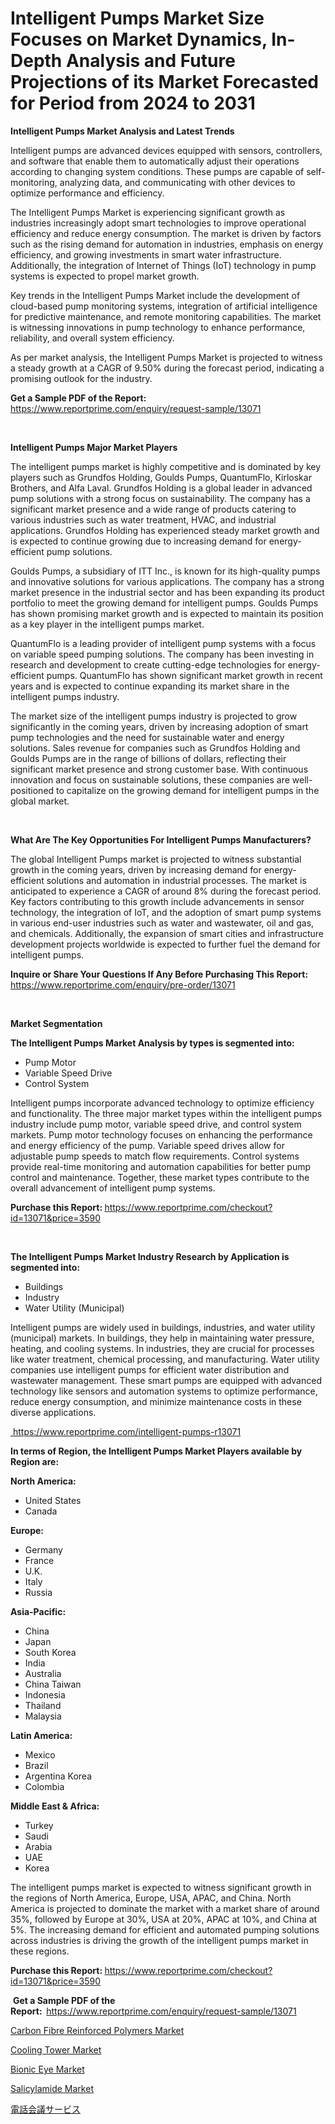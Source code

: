 <p><h1>Intelligent Pumps Market Size Focuses on Market Dynamics, In-Depth Analysis and Future Projections of its Market Forecasted for Period from 2024 to 2031</h1></p><p><strong>Intelligent Pumps Market Analysis and Latest Trends</strong></p>
<p><p>Intelligent pumps are advanced devices equipped with sensors, controllers, and software that enable them to automatically adjust their operations according to changing system conditions. These pumps are capable of self-monitoring, analyzing data, and communicating with other devices to optimize performance and efficiency.</p><p>The Intelligent Pumps Market is experiencing significant growth as industries increasingly adopt smart technologies to improve operational efficiency and reduce energy consumption. The market is driven by factors such as the rising demand for automation in industries, emphasis on energy efficiency, and growing investments in smart water infrastructure. Additionally, the integration of Internet of Things (IoT) technology in pump systems is expected to propel market growth.</p><p>Key trends in the Intelligent Pumps Market include the development of cloud-based pump monitoring systems, integration of artificial intelligence for predictive maintenance, and remote monitoring capabilities. The market is witnessing innovations in pump technology to enhance performance, reliability, and overall system efficiency.</p><p>As per market analysis, the Intelligent Pumps Market is projected to witness a steady growth at a CAGR of 9.50% during the forecast period, indicating a promising outlook for the industry.</p></p>
<p><strong>Get a Sample PDF of the Report:&nbsp;</strong> <a href="https://www.reportprime.com/enquiry/request-sample/13071">https://www.reportprime.com/enquiry/request-sample/13071</a></p>
<p>&nbsp;</p>
<p><strong>Intelligent Pumps Major Market Players</strong></p>
<p><p>The intelligent pumps market is highly competitive and is dominated by key players such as Grundfos Holding, Goulds Pumps, QuantumFlo, Kirloskar Brothers, and Alfa Laval. Grundfos Holding is a global leader in advanced pump solutions with a strong focus on sustainability. The company has a significant market presence and a wide range of products catering to various industries such as water treatment, HVAC, and industrial applications. Grundfos Holding has experienced steady market growth and is expected to continue growing due to increasing demand for energy-efficient pump solutions.</p><p>Goulds Pumps, a subsidiary of ITT Inc., is known for its high-quality pumps and innovative solutions for various applications. The company has a strong market presence in the industrial sector and has been expanding its product portfolio to meet the growing demand for intelligent pumps. Goulds Pumps has shown promising market growth and is expected to maintain its position as a key player in the intelligent pumps market.</p><p>QuantumFlo is a leading provider of intelligent pump systems with a focus on variable speed pumping solutions. The company has been investing in research and development to create cutting-edge technologies for energy-efficient pumps. QuantumFlo has shown significant market growth in recent years and is expected to continue expanding its market share in the intelligent pumps industry.</p><p>The market size of the intelligent pumps industry is projected to grow significantly in the coming years, driven by increasing adoption of smart pump technologies and the need for sustainable water and energy solutions. Sales revenue for companies such as Grundfos Holding and Goulds Pumps are in the range of billions of dollars, reflecting their significant market presence and strong customer base. With continuous innovation and focus on sustainable solutions, these companies are well-positioned to capitalize on the growing demand for intelligent pumps in the global market.</p></p>
<p>&nbsp;</p>
<p><strong>What Are The Key Opportunities For Intelligent Pumps Manufacturers?</strong></p>
<p><p>The global Intelligent Pumps market is projected to witness substantial growth in the coming years, driven by increasing demand for energy-efficient solutions and automation in industrial processes. The market is anticipated to experience a CAGR of around 8% during the forecast period. Key factors contributing to this growth include advancements in sensor technology, the integration of IoT, and the adoption of smart pump systems in various end-user industries such as water and wastewater, oil and gas, and chemicals. Additionally, the expansion of smart cities and infrastructure development projects worldwide is expected to further fuel the demand for intelligent pumps.</p></p>
<p><strong>Inquire or Share Your Questions If Any Before Purchasing This Report:</strong> <a href="https://www.reportprime.com/enquiry/pre-order/13071">https://www.reportprime.com/enquiry/pre-order/13071</a></p>
<p>&nbsp;</p>
<p><strong>Market Segmentation</strong></p>
<p><strong>The Intelligent Pumps Market Analysis by types is segmented into:</strong></p>
<p><ul><li>Pump Motor</li><li>Variable Speed Drive</li><li>Control System</li></ul></p>
<p><p>Intelligent pumps incorporate advanced technology to optimize efficiency and functionality. The three major market types within the intelligent pumps industry include pump motor, variable speed drive, and control system markets. Pump motor technology focuses on enhancing the performance and energy efficiency of the pump. Variable speed drives allow for adjustable pump speeds to match flow requirements. Control systems provide real-time monitoring and automation capabilities for better pump control and maintenance. Together, these market types contribute to the overall advancement of intelligent pump systems.</p></p>
<p><strong>Purchase this Report:&nbsp;</strong><a href="https://www.reportprime.com/checkout?id=13071&price=3590">https://www.reportprime.com/checkout?id=13071&price=3590</a></p>
<p>&nbsp;</p>
<p><strong>The Intelligent Pumps Market Industry Research by Application is segmented into:</strong></p>
<p><ul><li>Buildings</li><li>Industry</li><li>Water Utility (Municipal)</li></ul></p>
<p><p>Intelligent pumps are widely used in buildings, industries, and water utility (municipal) markets. In buildings, they help in maintaining water pressure, heating, and cooling systems. In industries, they are crucial for processes like water treatment, chemical processing, and manufacturing. Water utility companies use intelligent pumps for efficient water distribution and wastewater management. These smart pumps are equipped with advanced technology like sensors and automation systems to optimize performance, reduce energy consumption, and minimize maintenance costs in these diverse applications.</p></p>
<p><a href="https://www.reportprime.com/intelligent-pumps-r13071">&nbsp;https://www.reportprime.com/intelligent-pumps-r13071</a></p>
<p><strong>In terms of Region, the Intelligent Pumps Market Players available by Region are:</strong></p>
<p>
    <p> <strong> North America: </strong>
        <ul>
            <li>United States</li>
            <li>Canada</li>
        </ul>
        </p> 
    <p> <strong> Europe: </strong>
        <ul>
            <li>Germany</li>
            <li>France</li>
            <li>U.K.</li>
            <li>Italy</li>
            <li>Russia</li>
        </ul>
        </p> 
    <p> <strong> Asia-Pacific: </strong>
        <ul>
            <li>China</li>
            <li>Japan</li>
            <li>South Korea</li>
            <li>India</li>
            <li>Australia</li>
            <li>China Taiwan</li>
            <li>Indonesia</li>
            <li>Thailand</li>
            <li>Malaysia</li>
        </ul>
        </p> 
    <p> <strong> Latin America: </strong>
        <ul>
            <li>Mexico</li>
            <li>Brazil</li>
            <li>Argentina Korea</li>
            <li>Colombia</li>
        </ul>
        </p> 
    <p> <strong> Middle East & Africa: </strong>
        <ul>
            <li>Turkey</li>
            <li>Saudi</li>
            <li>Arabia</li>
            <li>UAE</li>
            <li>Korea</li>
        </ul>
    </p>
    </p>
<p><p>The intelligent pumps market is expected to witness significant growth in the regions of North America, Europe, USA, APAC, and China. North America is projected to dominate the market with a market share of around 35%, followed by Europe at 30%, USA at 20%, APAC at 10%, and China at 5%. The increasing demand for efficient and automated pumping solutions across industries is driving the growth of the intelligent pumps market in these regions.</p></p>
<p><strong>Purchase this Report: </strong><a href="https://www.reportprime.com/checkout?id=13071&price=3590">https://www.reportprime.com/checkout?id=13071&price=3590</a></p>
<p>&nbsp;<strong>Get a Sample PDF of the Report:&nbsp;&nbsp;</strong><a href="https://www.reportprime.com/enquiry/request-sample/13071">https://www.reportprime.com/enquiry/request-sample/13071</a></p>
<p><strong></strong></p>
<p><p><a href="https://issuu.com/reportprime-2/docs/carbon-fibre-reinforced-polymers-market-size-2030.">Carbon Fibre Reinforced Polymers Market</a></p><p><a href="https://github.com/Sarissaschmalingtr6fz2739/Market-Research-Report-List-2/blob/main/cooling-tower-market.md">Cooling Tower Market</a></p><p><a href="https://github.com/jodemen/Market-Research-Report-List-2/blob/main/bionic-eye-market.md">Bionic Eye Market</a></p><p><a href="https://issuu.com/reportprime-2/docs/salicylamide-market-size-2030.pptx">Salicylamide Market</a></p><p><a href="https://github.com/dzy793153605/Market-Research-Report-List-1/blob/main/279633820820.md">電話会議サービス</a></p></p>
